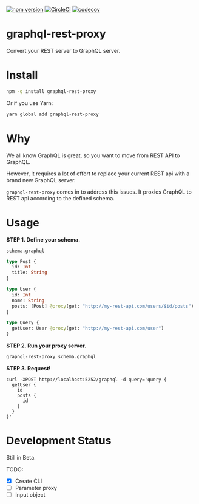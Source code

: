 [![npm version](https://badge.fury.io/js/graphql-rest-proxy.svg)](https://badge.fury.io/js/graphql-rest-proxy)
[![CircleCI](https://circleci.com/gh/acro5piano/graphql-rest-proxy.svg?style=svg)](https://circleci.com/gh/acro5piano/graphql-rest-proxy)
[![codecov](https://codecov.io/gh/acro5piano/graphql-rest-proxy/branch/master/graph/badge.svg)](https://codecov.io/gh/acro5piano/graphql-rest-proxy)

# graphql-rest-proxy

Convert your REST server to GraphQL server.

# Install

```sh
npm -g install graphql-rest-proxy
```

Or if you use Yarn:

```sh
yarn global add graphql-rest-proxy
```

# Why

We all know GraphQL is great, so you want to move from REST API to GraphQL.

However, it requires a lot of effort to replace your current REST api with a brand new GraphQL server.

`graphql-rest-proxy` comes in to address this issues. It proxies GraphQL to REST api according to the defined schema.

# Usage

**STEP 1. Define your schema.**

`schema.graphql`

```graphql
type Post {
  id: Int
  title: String
}

type User {
  id: Int
  name: String
  posts: [Post] @proxy(get: "http://my-rest-api.com/users/$id/posts")
}

type Query {
  getUser: User @proxy(get: "http://my-rest-api.com/user")
}
```

**STEP 2. Run your proxy server.**

```sh
graphql-rest-proxy schema.graphql
```

**STEP 3. Request!**

```
curl -XPOST http://localhost:5252/graphql -d query='query {
  getUser {
    id
    posts {
      id
    }
  }
}'
```

# Development Status

Still in Beta.

TODO:

- [x] Create CLI
- [ ] Parameter proxy
- [ ] Input object
